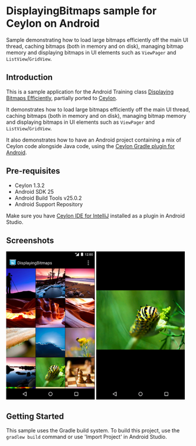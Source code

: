 
DisplayingBitmaps sample for Ceylon on Android
==============================================

Sample demonstrating how to load large bitmaps efficiently off the main UI thread,
caching bitmaps (both in memory and on disk), managing bitmap memory and displaying
bitmaps in UI elements such as `ViewPager` and `ListView`/`GridView`.

Introduction
------------

This is a sample application for the Android Training class [Displaying Bitmaps Efficiently][1],
partially ported to [Ceylon](https://ceylon-lang.org).

It demonstrates how to load large bitmaps efficiently off the main UI thread, caching
bitmaps (both in memory and on disk), managing bitmap memory and displaying bitmaps
in UI elements such as `ViewPager` and `ListView`/`GridView`.

It also demonstrates how to have an Android project containing a mix of Ceylon code 
alongside Java code, using the [Ceylon Gradle plugin for Android][2].

[1]: http://developer.android.com/training/displaying-bitmaps/
[2]: https://github.com/ceylon/ceylon-gradle-android

Pre-requisites
--------------

- Ceylon 1.3.2
- Android SDK 25
- Android Build Tools v25.0.2
- Android Support Repository

Make sure you have [Ceylon IDE for IntelliJ][3] installed as a plugin in Android Studio.

[3]: https://ceylon-lang.org/documentation/1.3/ide/intellij/install/

Screenshots
-------------

<img src="screenshots/1-gridview.png" height="400" alt="Screenshot"/> <img src="screenshots/2-detail.png" height="400" alt="Screenshot"/> 

Getting Started
---------------

This sample uses the Gradle build system. To build this project, use the `gradlew build`
command or use 'Import Project' in Android Studio.

